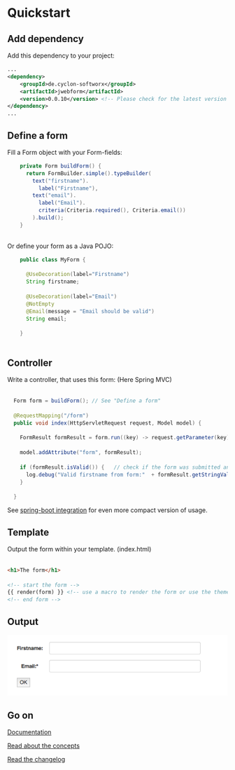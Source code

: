 # Quickstart


## Add dependency

Add this dependency to your project:

```xml
...
<dependency>
    <groupId>de.cyclon-softworx</groupId>
    <artifactId>jwebform</artifactId>
    <version>0.0.10</version> <!-- Please check for the latest version on maven central or in the changelog! -->
</dependency>
...
```

## Define a form

Fill a Form object with your Form-fields:


```Java
    private Form buildForm() {
      return FormBuilder.simple().typeBuilder(
        text("firstname").
          label("Firstname"), 
        text("email").
          label("Email").
          criteria(Criteria.required(), Criteria.email())
        ).build();
    }
    
```
Or define your form as a Java POJO:

```Java
    public class MyForm {
  
      @UseDecoration(label="Firstname")
      String firstname;
      
      @UseDecoration(label="Email")
      @NotEmpty
      @Email(message = "Email should be valid")
      String email;
            
    }
    
```




## Controller

Write a controller, that uses this form: (Here Spring MVC)

```Java

  Form form = buildForm(); // See "Define a form"

  @RequestMapping("/form")
  public void index(HttpServletRequest request, Model model) {
   
    FormResult formResult = form.run((key) -> request.getParameter(key)); // pass the request-params via lambda 
    
    model.addAttribute("form", formResult); 
    
    if (formResult.isValid()) {   // check if the form was submitted and is valid
      log.debug("Valid firstname from form:"  + formResult.getStringValue("firstname"));   // if everything was okay, we can get the values from the form
    }
    
  }

```
See  [spring-boot integration](spring_boot.md) for even more compact version of usage.


## Template

Output the form within your template. (index.html)


```html

<h1>The form</h1>

<!-- start the form -->
{{ render(form) }} <!-- use a macro to render the form or use the theme project to render the html in java --> 
<!-- end form -->


```


## Output

![Form Example](form_example.png "Form example output")


## Go on

[Documentation](start.md)

[Read about the concepts](concept.md)

[Read the changelog](CHANGELOG.md)
